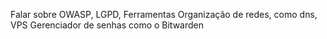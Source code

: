 Falar sobre OWASP, LGPD, Ferramentas
Organização de redes, como dns, VPS
Gerenciador de senhas como o Bitwarden
